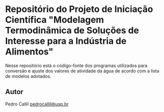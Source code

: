 Repositório do Projeto de Iniciação Científica "Modelagem Termodinâmica de Soluções de Interesse para a Indústria de Alimentos"
===============================================================================================================================

Nesse repositório está o código-fonte dos programas utilizados para
conversão e ajuste dos valores de atividade da água de acordo com a
lista de modelos adotados.

Autor
-----

Pedro Callil <pedrocallil@usp.br>

